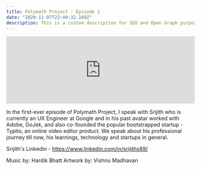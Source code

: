 ```yaml
---
title: Polymath Project - Episode 1
date: "2020-11-07T22:40:32.169Z"
description: This is a custom description for SEO and Open Graph purposes, rather than the default generated excerpt. Simply add a description field to the frontmatter.
---
```


<iframe width="100%" height="180" frameborder="no" scrolling="no" seamless src="https://share.transistor.fm/e/4c0b58b2"></iframe>

In the first-ever episode of Polymath Project, I speak with Srijith who is currently an UX Engineer at Google and in his past avatar worked with Adobe, GoJek, and also co-founded the popular bootstrapped startup - Typito, an online video editor product. We speak about his professional journey till now, his learnings, technology and startups in general.

Srijith's Linkedin - https://www.linkedin.com/in/srijiths89/

Music by: Hardik Bhatt
Artwork by: Vishnu Madhavan